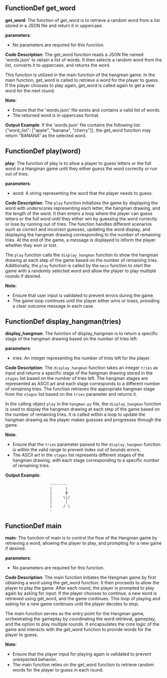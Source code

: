 ## FunctionDef get_word
**get_word**: The function of get_word is to retrieve a random word from a list stored in a JSON file and return it in uppercase.

**parameters**: 
- No parameters are required for this function.

**Code Description**: 
The get_word function reads a JSON file named 'words.json' to obtain a list of words. It then selects a random word from the list, converts it to uppercase, and returns the word.

This function is utilized in the main function of the hangman game. In the main function, get_word is called to retrieve a word for the player to guess. If the player chooses to play again, get_word is called again to get a new word for the next round.

**Note**: 
- Ensure that the 'words.json' file exists and contains a valid list of words.
- The returned word is in uppercase format.

**Output Example**: 
If the 'words.json' file contains the following list: {"word_list": ["apple", "banana", "cherry"]}, the get_word function may return "BANANA" as the selected word.
## FunctionDef play(word)
**play**: The function of play is to allow a player to guess letters or the full word in a Hangman game until they either guess the word correctly or run out of tries.

**parameters**:
- word: A string representing the word that the player needs to guess.

**Code Description**:
The `play` function initializes the game by displaying the word with underscores representing each letter, the hangman drawing, and the length of the word. It then enters a loop where the player can guess letters or the full word until they either win by guessing the word correctly or lose by running out of tries. The function handles different scenarios such as correct and incorrect guesses, updating the word display, and displaying the hangman drawing corresponding to the number of remaining tries. At the end of the game, a message is displayed to inform the player whether they won or lost.

The `play` function calls the `display_hangman` function to show the hangman drawing at each step of the game based on the number of remaining tries. Additionally, the `play` function is called by the `main` function to start the game with a randomly selected word and allow the player to play multiple rounds if desired.

**Note**:
- Ensure that user input is validated to prevent errors during the game.
- The game loop continues until the player either wins or loses, providing a clear outcome message in each case.
## FunctionDef display_hangman(tries)
**display_hangman**: The function of display_hangman is to return a specific stage of the hangman drawing based on the number of tries left.

**parameters**:
- tries: An integer representing the number of tries left for the player.

**Code Description**:
The `display_hangman` function takes an integer `tries` as input and returns a specific stage of the hangman drawing stored in the `stages` list based on the number of tries left. The hangman stages are represented as ASCII art and each stage corresponds to a different number of remaining tries. The function retrieves the appropriate hangman stage from the `stages` list based on the `tries` parameter and returns it.

In the calling object `play` in the `hangman.py` file, the `display_hangman` function is used to display the hangman drawing at each step of the game based on the number of remaining tries. It is called within a loop to update the hangman drawing as the player makes guesses and progresses through the game.

**Note**:
- Ensure that the `tries` parameter passed to the `display_hangman` function is within the valid range to prevent index out of bounds errors.
- The ASCII art in the `stages` list represents different stages of the hangman drawing, with each stage corresponding to a specific number of remaining tries.

**Output Example**:
```
                    --------
                    |      |
                    |      0
                    |     \|/
                    |      |
                    |     / \
                    -
```
## FunctionDef main
**main**: The function of main is to control the flow of the Hangman game by retrieving a word, allowing the player to play, and prompting for a new game if desired.

**parameters**:
- No parameters are required for this function.

**Code Description**:
The main function initiates the Hangman game by first obtaining a word using the get_word function. It then proceeds to allow the player to play the game. After each round, the player is prompted to play again by asking for input. If the player chooses to continue, a new word is retrieved using get_word, and the game continues. This loop of playing and asking for a new game continues until the player decides to stop.

The main function serves as the entry point for the Hangman game, orchestrating the gameplay by coordinating the word retrieval, gameplay, and the option to play multiple rounds. It encapsulates the core logic of the game and interacts with the get_word function to provide words for the player to guess.

**Note**:
- Ensure that the player input for playing again is validated to prevent unexpected behavior.
- The main function relies on the get_word function to retrieve random words for the player to guess in each round.

